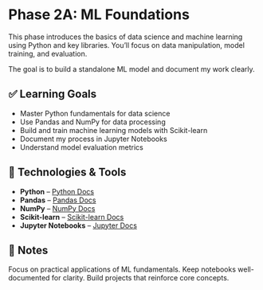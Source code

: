 # Phase 2A: ML Foundations

This phase introduces the basics of data science and machine learning using Python and key libraries. You’ll focus on data manipulation, model training, and evaluation.

The goal is to build a standalone ML model and document my work clearly.

## ✅ Learning Goals

- Master Python fundamentals for data science
- Use Pandas and NumPy for data processing
- Build and train machine learning models with Scikit-learn
- Document my process in Jupyter Notebooks
- Understand model evaluation metrics

## 🧰 Technologies & Tools

- **Python** – [Python Docs](https://docs.python.org/3/)  
- **Pandas** – [Pandas Docs](https://pandas.pydata.org/docs/)  
- **NumPy** – [NumPy Docs](https://numpy.org/doc/)  
- **Scikit-learn** – [Scikit-learn Docs](https://scikit-learn.org/stable/documentation.html)  
- **Jupyter Notebooks** – [Jupyter Docs](https://jupyter.org/documentation)

## 📌 Notes

Focus on practical applications of ML fundamentals. Keep notebooks well-documented for clarity. Build projects that reinforce core concepts.